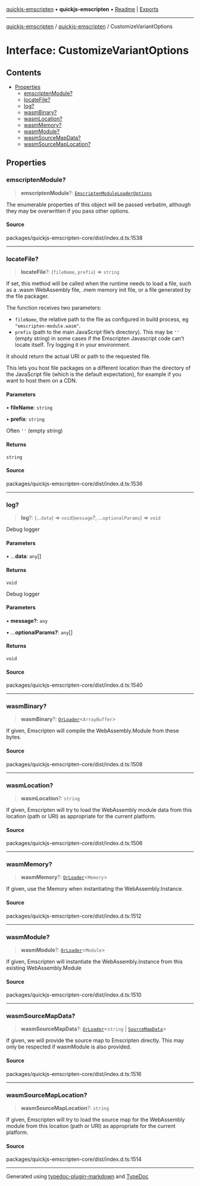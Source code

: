 [quickjs-emscripten](../../packages.md) • **quickjs-emscripten** • [Readme](../README.md) \| [Exports](../exports.md)

***

[quickjs-emscripten](../../packages.md) / [quickjs-emscripten](../exports.md) / CustomizeVariantOptions

# Interface: CustomizeVariantOptions

## Contents

- [Properties](CustomizeVariantOptions.md#properties)
  - [emscriptenModule?](CustomizeVariantOptions.md#emscriptenmodule)
  - [locateFile?](CustomizeVariantOptions.md#locatefile)
  - [log?](CustomizeVariantOptions.md#log)
  - [wasmBinary?](CustomizeVariantOptions.md#wasmbinary)
  - [wasmLocation?](CustomizeVariantOptions.md#wasmlocation)
  - [wasmMemory?](CustomizeVariantOptions.md#wasmmemory)
  - [wasmModule?](CustomizeVariantOptions.md#wasmmodule)
  - [wasmSourceMapData?](CustomizeVariantOptions.md#wasmsourcemapdata)
  - [wasmSourceMapLocation?](CustomizeVariantOptions.md#wasmsourcemaplocation)

## Properties

### emscriptenModule?

> **emscriptenModule**?: [`EmscriptenModuleLoaderOptions`](EmscriptenModuleLoaderOptions.md)

The enumerable properties of this object will be passed verbatim, although they may be overwritten if you pass other options.

#### Source

packages/quickjs-emscripten-core/dist/index.d.ts:1538

***

### locateFile?

> **locateFile**?: (`fileName`, `prefix`) => `string`

If set, this method will be called when the runtime needs to load a file,
such as a .wasm WebAssembly file, .mem memory init file, or a file
generated by the file packager.

The function receives two parameters:

- `fileName`, the relative path to the file as configured in build
process, eg `"emscripten-module.wasm"`.
- `prefix` (path to the main JavaScript file’s directory). This may be `''`
(empty string) in some cases if the Emscripten Javascript code can't locate
itself. Try logging it in your environment.

It should return the actual URI or path to the requested file.

This lets you host file packages on a different location than the directory
of the JavaScript file (which is the default expectation), for example if
you want to host them on a CDN.

#### Parameters

• **fileName**: `string`

• **prefix**: `string`

Often `''` (empty string)

#### Returns

`string`

#### Source

packages/quickjs-emscripten-core/dist/index.d.ts:1536

***

### log?

> **log**?: (...`data`) => `void`(`message`?, ...`optionalParams`) => `void`

Debug logger

#### Parameters

• ...**data**: `any`[]

#### Returns

`void`

Debug logger

#### Parameters

• **message?**: `any`

• ...**optionalParams?**: `any`[]

#### Returns

`void`

#### Source

packages/quickjs-emscripten-core/dist/index.d.ts:1540

***

### wasmBinary?

> **wasmBinary**?: [`OrLoader`](../exports.md#orloadert)\<`ArrayBuffer`\>

If given, Emscripten will compile the WebAssembly.Module from these bytes.

#### Source

packages/quickjs-emscripten-core/dist/index.d.ts:1508

***

### wasmLocation?

> **wasmLocation**?: `string`

If given, Emscripten will try to load the WebAssembly module data from this location (path or URI) as appropriate for the current platform.

#### Source

packages/quickjs-emscripten-core/dist/index.d.ts:1506

***

### wasmMemory?

> **wasmMemory**?: [`OrLoader`](../exports.md#orloadert)\<`Memory`\>

If given, use the Memory when instantiating the WebAssembly.Instance.

#### Source

packages/quickjs-emscripten-core/dist/index.d.ts:1512

***

### wasmModule?

> **wasmModule**?: [`OrLoader`](../exports.md#orloadert)\<`Module`\>

If given, Emscripten will instantiate the WebAssembly.Instance from this existing WebAssembly.Module

#### Source

packages/quickjs-emscripten-core/dist/index.d.ts:1510

***

### wasmSourceMapData?

> **wasmSourceMapData**?: [`OrLoader`](../exports.md#orloadert)\<`string` \| [`SourceMapData`](SourceMapData.md)\>

If given, we will provide the source map to Emscripten directly. This may only be respected if wasmModule is also provided.

#### Source

packages/quickjs-emscripten-core/dist/index.d.ts:1516

***

### wasmSourceMapLocation?

> **wasmSourceMapLocation**?: `string`

If given, Emscripten will try to load the source map for the WebAssembly module from this location (path or URI) as appropriate for the current platform.

#### Source

packages/quickjs-emscripten-core/dist/index.d.ts:1514

***

Generated using [typedoc-plugin-markdown](https://www.npmjs.com/package/typedoc-plugin-markdown) and [TypeDoc](https://typedoc.org/)

